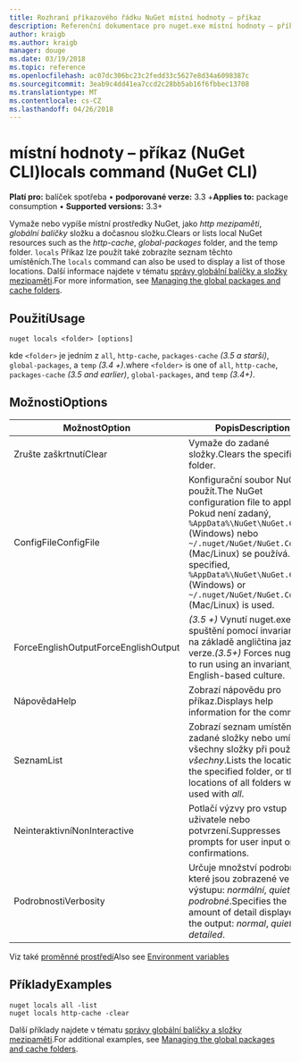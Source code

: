 ```yaml
---
title: Rozhraní příkazového řádku NuGet místní hodnoty – příkaz
description: Referenční dokumentace pro nuget.exe místní hodnoty – příkaz
author: kraigb
ms.author: kraigb
manager: douge
ms.date: 03/19/2018
ms.topic: reference
ms.openlocfilehash: ac07dc306bc23c2fedd33c5627e8d34a6098387c
ms.sourcegitcommit: 3eab9c4dd41ea7ccd2c28bb5ab16f6fbbec13708
ms.translationtype: MT
ms.contentlocale: cs-CZ
ms.lasthandoff: 04/26/2018
---
```

# <a name="locals-command-nuget-cli"></a><span data-ttu-id="dfb47-103">místní hodnoty – příkaz (NuGet CLI)</span><span class="sxs-lookup"><span data-stu-id="dfb47-103">locals command (NuGet CLI)</span></span>

<span data-ttu-id="dfb47-104">**Platí pro:** balíček spotřeba &bullet; **podporované verze:** 3.3 +</span><span class="sxs-lookup"><span data-stu-id="dfb47-104">**Applies to:** package consumption &bullet; **Supported versions:** 3.3+</span></span>

<span data-ttu-id="dfb47-105">Vymaže nebo vypíše místní prostředky NuGet, jako *http mezipaměti*, *globální balíčky* složku a dočasnou složku.</span><span class="sxs-lookup"><span data-stu-id="dfb47-105">Clears or lists local NuGet resources such as the *http-cache*, *global-packages* folder, and the temp folder.</span></span> <span data-ttu-id="dfb47-106">`locals` Příkaz lze použít také zobrazíte seznam těchto umístěních.</span><span class="sxs-lookup"><span data-stu-id="dfb47-106">The `locals` command can also be used to display a list of those locations.</span></span> <span data-ttu-id="dfb47-107">Další informace najdete v tématu [správy globální balíčky a složky mezipaměti](../consume-packages/managing-the-global-packages-and-cache-folders.md).</span><span class="sxs-lookup"><span data-stu-id="dfb47-107">For more information, see [Managing the global packages and cache folders](../consume-packages/managing-the-global-packages-and-cache-folders.md).</span></span>

## <a name="usage"></a><span data-ttu-id="dfb47-108">Použití</span><span class="sxs-lookup"><span data-stu-id="dfb47-108">Usage</span></span>

```cli
nuget locals <folder> [options]
```

<span data-ttu-id="dfb47-109">kde `<folder>` je jedním z `all`, `http-cache`, `packages-cache` *(3.5 a starší)*, `global-packages`, a `temp` *(3.4 +)*.</span><span class="sxs-lookup"><span data-stu-id="dfb47-109">where `<folder>` is one of `all`, `http-cache`, `packages-cache` *(3.5 and earlier)*, `global-packages`, and `temp` *(3.4+)*.</span></span>

## <a name="options"></a><span data-ttu-id="dfb47-110">Možnosti</span><span class="sxs-lookup"><span data-stu-id="dfb47-110">Options</span></span>

| <span data-ttu-id="dfb47-111">Možnost</span><span class="sxs-lookup"><span data-stu-id="dfb47-111">Option</span></span> | <span data-ttu-id="dfb47-112">Popis</span><span class="sxs-lookup"><span data-stu-id="dfb47-112">Description</span></span> |
| --- | --- |
| <span data-ttu-id="dfb47-113">Zrušte zaškrtnutí</span><span class="sxs-lookup"><span data-stu-id="dfb47-113">Clear</span></span> | <span data-ttu-id="dfb47-114">Vymaže do zadané složky.</span><span class="sxs-lookup"><span data-stu-id="dfb47-114">Clears the specified folder.</span></span> |
| <span data-ttu-id="dfb47-115">ConfigFile</span><span class="sxs-lookup"><span data-stu-id="dfb47-115">ConfigFile</span></span> | <span data-ttu-id="dfb47-116">Konfigurační soubor NuGet použít.</span><span class="sxs-lookup"><span data-stu-id="dfb47-116">The NuGet configuration file to apply.</span></span> <span data-ttu-id="dfb47-117">Pokud není zadaný, `%AppData%\NuGet\NuGet.Config` (Windows) nebo `~/.nuget/NuGet/NuGet.Config` (Mac/Linux) se používá.</span><span class="sxs-lookup"><span data-stu-id="dfb47-117">If not specified, `%AppData%\NuGet\NuGet.Config` (Windows) or `~/.nuget/NuGet/NuGet.Config` (Mac/Linux) is used.</span></span>|
| <span data-ttu-id="dfb47-118">ForceEnglishOutput</span><span class="sxs-lookup"><span data-stu-id="dfb47-118">ForceEnglishOutput</span></span> | <span data-ttu-id="dfb47-119">*(3.5 +)*  Vynutí nuget.exe ke spuštění pomocí invariantní, na základě angličtina jazykové verze.</span><span class="sxs-lookup"><span data-stu-id="dfb47-119">*(3.5+)* Forces nuget.exe to run using an invariant, English-based culture.</span></span> |
| <span data-ttu-id="dfb47-120">Nápověda</span><span class="sxs-lookup"><span data-stu-id="dfb47-120">Help</span></span> | <span data-ttu-id="dfb47-121">Zobrazí nápovědu pro příkaz.</span><span class="sxs-lookup"><span data-stu-id="dfb47-121">Displays help information for the command.</span></span> |
| <span data-ttu-id="dfb47-122">Seznam</span><span class="sxs-lookup"><span data-stu-id="dfb47-122">List</span></span> | <span data-ttu-id="dfb47-123">Zobrazí seznam umístění do zadané složky nebo umístění všechny složky při použití s *všechny*.</span><span class="sxs-lookup"><span data-stu-id="dfb47-123">Lists the location of the specified folder, or the locations of all folders when used with *all*.</span></span> |
| <span data-ttu-id="dfb47-124">Neinteraktivní</span><span class="sxs-lookup"><span data-stu-id="dfb47-124">NonInteractive</span></span> | <span data-ttu-id="dfb47-125">Potlačí výzvy pro vstup uživatele nebo potvrzení.</span><span class="sxs-lookup"><span data-stu-id="dfb47-125">Suppresses prompts for user input or confirmations.</span></span> |
| <span data-ttu-id="dfb47-126">Podrobnosti</span><span class="sxs-lookup"><span data-stu-id="dfb47-126">Verbosity</span></span> | <span data-ttu-id="dfb47-127">Určuje množství podrobností, které jsou zobrazené ve výstupu: *normální*, *quiet*, *podrobné*.</span><span class="sxs-lookup"><span data-stu-id="dfb47-127">Specifies the amount of detail displayed in the output: *normal*, *quiet*, *detailed*.</span></span> |

<span data-ttu-id="dfb47-128">Viz také [proměnné prostředí](cli-ref-environment-variables.md)</span><span class="sxs-lookup"><span data-stu-id="dfb47-128">Also see [Environment variables](cli-ref-environment-variables.md)</span></span>

## <a name="examples"></a><span data-ttu-id="dfb47-129">Příklady</span><span class="sxs-lookup"><span data-stu-id="dfb47-129">Examples</span></span>

```cli
nuget locals all -list
nuget locals http-cache -clear
```

<span data-ttu-id="dfb47-130">Další příklady najdete v tématu [správy globální balíčky a složky mezipaměti](../consume-packages/managing-the-global-packages-and-cache-folders.md).</span><span class="sxs-lookup"><span data-stu-id="dfb47-130">For additional examples, see [Managing the global packages and cache folders](../consume-packages/managing-the-global-packages-and-cache-folders.md).</span></span>
